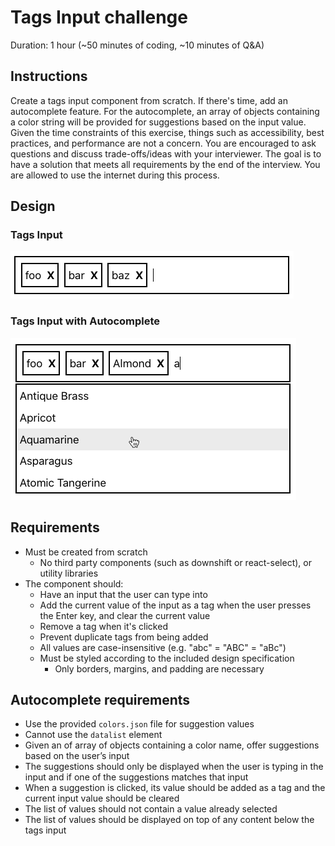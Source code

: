 # Tags Input challenge

Duration: 1 hour (~50 minutes of coding, ~10 minutes of Q&A)

## Instructions

Create a tags input component from scratch. If there's time, add an autocomplete feature. For the autocomplete, an array of objects containing a color string will be provided for suggestions based on the input value. Given the time constraints of this exercise, things such as accessibility, best practices, and performance are not a concern. You are encouraged to ask questions and discuss trade-offs/ideas with your interviewer. The goal is to have a solution that meets all requirements by the end of the interview. You are allowed to use the internet during this process.

## Design

### Tags Input

![](./tags-input.png)

### Tags Input with Autocomplete

![](./tags-input-autocomplete.png)

## Requirements

- Must be created from scratch
  - No third party components (such as downshift or react-select), or utility libraries
- The component should:
  - Have an input that the user can type into
  - Add the current value of the input as a tag when the user presses the Enter key, and clear the current value
  - Remove a tag when it's clicked
  - Prevent duplicate tags from being added
  - All values are case-insensitive (e.g. "abc" = "ABC" = "aBc")
  - Must be styled according to the included design specification
    - Only borders, margins, and padding are necessary

## Autocomplete requirements

- Use the provided `colors.json` file for suggestion values
- Cannot use the `datalist` element
- Given an of array of objects containing a color name, offer suggestions based on the user’s input
- The suggestions should only be displayed when the user is typing in the input and if one of the suggestions matches that input
- When a suggestion is clicked, its value should be added as a tag and the current input value should be cleared
- The list of values should not contain a value already selected
- The list of values should be displayed on top of any content below the tags input
